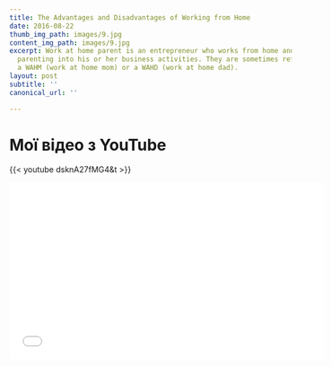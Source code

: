 ```yaml
---
title: The Advantages and Disadvantages of Working from Home
date: 2016-08-22
thumb_img_path: images/9.jpg
content_img_path: images/9.jpg
excerpt: Work at home parent is an entrepreneur who works from home and integrates
  parenting into his or her business activities. They are sometimes referred to as
  a WAHM (work at home mom) or a WAHD (work at home dad).
layout: post
subtitle: ''
canonical_url: ''

---
```

# Мої відео з YouTube

{{< youtube dsknA27fMG4&t >}}

<iframe width="560" height="315" src="[https://www.youtube.com/embed/dsknA27fMG4](https://www.youtube.com/embed/dsknA27fMG4 "Дрова")" frameborder="0" allow="accelerometer; autoplay; encrypted-media; gyroscope; picture-in-picture" allowfullscreen></iframe>